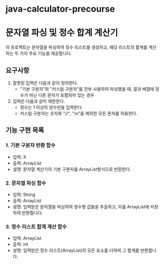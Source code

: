 # java-calculator-precourse

# 문자열 파싱 및 정수 합계 계산기

이 프로젝트는 문자열을 파싱하여 정수 리스트를 생성하고, 해당 리스트의 합계를 계산하는 두 가지 주요 기능을 제공합니다.

## 요구사항
1. 잘못된 입력은 다음과 같이 정의한다.
    - "기본 구분자"와 "커스텀 구분자"를 전부 사용하여 파싱했을 때, 결과 배열에 정수가 아닌 다른 문자가 포함되어 있는 경우
2. 입력은 다음과 같이 제한한다.
    - 정수는 1 이상의 양수만을 입력한다.
    - 커스텀 구분자는 숫자와 "//", "\\n"을 제외한 모든 문자를 허용한다.

## 기능 구현 목록

### 1. 기본 구분자 반환 함수
- 입력: X
- 출력: ArrayList<String>
- 설명: 문자열 계산기의 기본 구분자를 ArrayList<String>형식으로 반환한다.

### 2. 문자열 파싱 함수

- 입력: String
- 출력: ArrayList<Integer>
- 설명: 입력받은 문자열을 파싱하여 정수형 값들을 추출하고, 이를 ArrayList에 저장하여 반환합니다.

### 3. 정수 리스트 합계 계산 함수

- 입력: ArrayList<Integer>
- 출력: int
- 설명: 입력받은 정수 리스트(ArrayList)의 모든 요소를 더하여 그 합계를 반환합니다.
